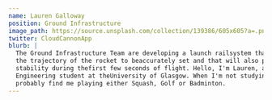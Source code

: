 ```yaml
---
name: Lauren Galloway
position: Ground Infrastructure
image_path: https://source.unsplash.com/collection/139386/605x605?a=.png
twitter: CloudCannonApp
blurb: |
  The Ground Infrastructure Team are developing a launch railsystem that enables 
  the trajectory of the rocket to beaccurately set and that will also provide 
  stability during thefirst few seconds of flight. Hello, I'm Lauren, a Mechanical 
  Engineering student at theUniversity of Glasgow. When I'm not studying, you'll
  probably find me playing either Squash, Golf or Badminton.
---
```

